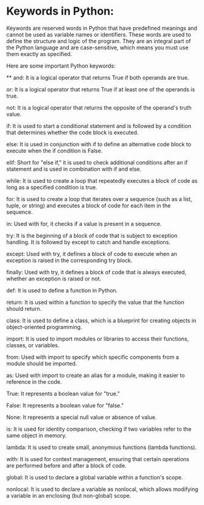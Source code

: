 # Keywords in Python:
Keywords are reserved words in Python that have predefined meanings and cannot be used as variable names or identifiers. These words are used to define the structure and logic of the program. They are an integral part of the Python language and are case-sensitive, which means you must use them exactly as specified.

Here are some important Python keywords:

 ** and: It is a logical operator that returns True if both operands are true.

or: It is a logical operator that returns True if at least one of the operands is true.

not: It is a logical operator that returns the opposite of the operand's truth value.

if: It is used to start a conditional statement and is followed by a condition that determines whether the code block is executed.

else: It is used in conjunction with if to define an alternative code block to execute when the if condition is False.

elif: Short for "else if," it is used to check additional conditions after an if statement and is used in combination with if and else.

while: It is used to create a loop that repeatedly executes a block of code as long as a specified condition is true.

for: It is used to create a loop that iterates over a sequence (such as a list, tuple, or string) and executes a block of code for each item in the sequence.

in: Used with for, it checks if a value is present in a sequence.

try: It is the beginning of a block of code that is subject to exception handling. It is followed by except to catch and handle exceptions.

except: Used with try, it defines a block of code to execute when an exception is raised in the corresponding try block.

finally: Used with try, it defines a block of code that is always executed, whether an exception is raised or not.

def: It is used to define a function in Python.

return: It is used within a function to specify the value that the function should return.

class: It is used to define a class, which is a blueprint for creating objects in object-oriented programming.

import: It is used to import modules or libraries to access their functions, classes, or variables.

from: Used with import to specify which specific components from a module should be imported.

as: Used with import to create an alias for a module, making it easier to reference in the code.

True: It represents a boolean value for "true."

False: It represents a boolean value for "false."

None: It represents a special null value or absence of value.

is: It is used for identity comparison, checking if two variables refer to the same object in memory.

lambda: It is used to create small, anonymous functions (lambda functions).

with: It is used for context management, ensuring that certain operations are performed before and after a block of code.

global: It is used to declare a global variable within a function's scope.

nonlocal: It is used to declare a variable as nonlocal, which allows modifying a variable in an enclosing (but non-global) scope.
